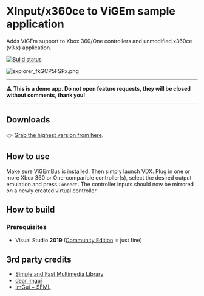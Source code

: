 # XInput/x360ce to ViGEm sample application

Adds ViGEm support to Xbox 360/One controllers and unmodified x360ce (v3.x) application.

[![Build status](https://ci.appveyor.com/api/projects/status/xiyb2nab78uu6fmh?svg=true)](https://ci.appveyor.com/project/nefarius/vdx)

![explorer_fkGCP5FSPx.png](assets/explorer_fkGCP5FSPx.png)

---

⚠️ **This is a demo app. Do not open feature requests, they will be closed without comments, thank you!**

---

## Downloads

👉 [Grab the highest version from here](https://buildbot.nefarius.at/builds/VDX/master/).

## How to use

Make sure ViGEmBus is installed. Then simply launch VDX. Plug in one or more Xbox 360 or One-comparible controller(s), select the desired output emulation and press `Connect`. The controller inputs should now be mirrored on a newly created virtual controller.

## How to build

### Prerequisites

- Visual Studio **2019** ([Community Edition](https://www.visualstudio.com/thank-you-downloading-visual-studio/?sku=Community&rel=16) is just fine)

## 3rd party credits

- [Simple and Fast Multimedia Library](https://www.sfml-dev.org/)
- [dear imgui](https://github.com/ocornut/imgui)
- [ImGui + SFML](https://github.com/eliasdaler/imgui-sfml)
